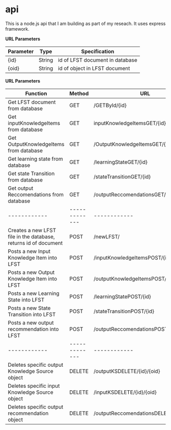 # api
This is a node.js api that I am building as part of my reseach. It uses express framework.

**URL Parameters**

Parameter | Type | Specification
--------- | ---- | -------------
{id} | String | id of LFST document in database
{oid} | String | id of object in LFST document

**URL Parameters**

Function | Method | URL
------------ | ------------- | ------------
Get LFST document from database | GET | /GETById/{id}
Get inputKnowledgeItems from database | GET | inputKnowledgeItemsGET/{id}
Get OutputKnowledgeItems from database | GET | /OutputKnowledgeItemsGET/{id}
Get learning state from database | GET | /learningStateGET/{id}
Get state Transition from database | GET | /stateTransitionGET/{id}
Get output Reccomendations from database | GET | /outputReccomendationsGET/{id}
------------ | ------------- | ------------
Creates a new LFST file in the database, returns id of document | POST | /newLFST/
Posts a new Input Knowledge Item into LFST | POST | /inputKnowledgeItemsPOST/{id}
Posts a new Output Knowledge Item into LFST | POST | /outputKnowledgeItemsPOST/{id}
Posts a new Learning State into LFST | POST | /learningStatePOST/{id}
Posts a new State Transition into LFST | POST | /stateTransitionPOST/{id}
Posts a new output recommendation into LFST | POST | /outputReccomendationsPOST/{id}
------------ | ------------- | ------------
Deletes specific output Knowledge Source object | DELETE | /outputKSDELETE/{id}/{oid}
Deletes specific input Knowledge Source object | DELETE | /inputKSDELETE/{id}/{oid}
Deletes specific output recommendation object | DELETE | /outputReccomendationsDELETE/{id}/{oid}
